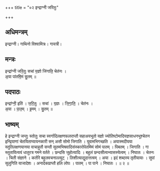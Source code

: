 +++
title = "०२ इन्द्राग्नी जरितुः"

+++
## अधिमन्त्रम्
इन्द्राग्नी। गाथिनो विश्वामित्रः। गायत्री।

## मन्त्रः
इन्द्रा॑ग्नी जरि॒तुः सचा॑ य॒ज्ञो जि॑गाति॒ चेत॑नः ।  
अ॒या पा॑तमि॒मं सु॒तम् ॥

## पदपाठः
इन्द्रा॑ग्नी॒ इति॑ । ज॒रि॒तुः । सचा॑ । य॒ज्ञः । जि॒गा॒ति॒ । चेत॑नः ।  
अ॒या । पा॒त॒म् । इ॒मम् । सु॒तम् ॥

## भाष्यम्
हे इन्द्राग्नी जन्तुः स्तोतुः सचा स्वर्गादिलक्षणफलराप्तौ सहाअयभूतो यज्ञो ज्योतिष्टोमादियज्ञसाधनभूश्चेतन इन्द्रियाणां चेतयिताप्यायनकारी सन् असौ सोमो जिगाति । युवामभिगच्छति । अयास्मदीयया स्तुतिलक्षणयानया वाचाहुतौ सन्तौ सुतमभिषवादिसंस्कारोपेतमिमं सोमं पातम् । पिबतम् । जिगाति । गा स्तुतावित्ययं धातुरत्र गमने वर्तते । छन्दसि जुहोत्यादिः । बहुलं छन्दसीत्यभ्यासस्येत्वम् । निघातः । चेतनः । चिती संज्ञाने । कर्तरि बहुलवचनाल्ल्युट् । लिशीत्याद्युदात्तत्वम् । अया । इदं शब्दस्य तृतीयायाः । सुपां सुलुगिति याजादेशः । अनादेकप्राप्तौ हलि लोपः । पातम् । पा पाने । निघातः । ॥ २ ॥